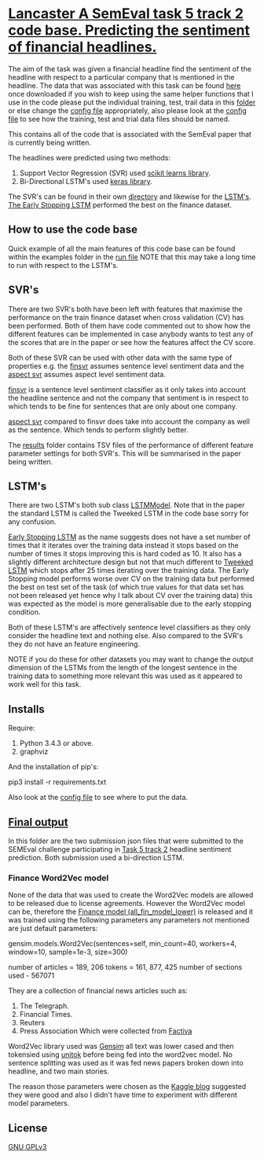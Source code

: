 # [Lancaster A SemEval task 5 track 2 code base. Predicting the sentiment of financial headlines.](https://www.aclweb.org/anthology/S17-2095)

The aim of the task was given a financial headline find the sentiment of the
headline with respect to a particular company that is mentioned in the headline.
The data that was associated with this task can be found [here](https://bitbucket.org/ssix-project/semeval-2017-task-5-subtask-2/)
once downloaded if you wish to keep using the same helper functions that I use in
the code please put the individual training, test, trail data in this [folder](./data/finance)
or else change the [config file](./config.yml) appropriately, also please look at
the [config file](./config.yml) to see how the training, test and trial data files
should be named.

This contains all of the code that is associated with the SemEval paper that is
currently being written.

The headlines were predicted using two methods:
1. Support Vector Regression (SVR) used [scikit learns library](http://scikit-learn.org/stable/index.html).
2. Bi-Directional LSTM's used [keras library](https://keras.io/).

The SVR's can be found in their own [directory](./svrs) and likewise for the
[LSTM's](./lstms). [The Early Stopping LSTM](./lstms/EarlyStoppingLSTM.py) performed the best on the finance
dataset.

## How to use the code base

Quick example of all the main features of this code base can be found within the examples folder
in the [run file](./examples/run.py) NOTE that this may take a long time to run with respect to the LSTM's.

## SVR's

There are two SVR's both have been left with features that maximise the performance
on the train finance dataset when cross validation (CV) has been performed. Both of them have
code commented out to show how the different features can be implemented in case
anybody wants to test any of the scores that are in the paper or see how the
features affect the CV score.

Both of these SVR can be used with other data with the same type of properties e.g.
the [finsvr](./svrs/finsvr.py) assumes sentence level sentiment data and the
[aspect svr](./svrs/aspect_finsvr.py) assumes aspect level sentiment data.


[finsvr](./svrs/finsvr.py) is a sentence level sentiment classifier as it only takes
into account the headline sentence and not the company that sentiment is in
respect to which tends to be fine for sentences that are only about one company.

[aspect svr](./svrs/aspect_finsvr.py) compared to finsvr does take into account
the company as well as the sentence. Which tends to perform slightly better.

The [results](./results) folder contains TSV files of the performance of different
feature parameter settings for both SVR's. This will be summarised in the paper being
written.

## LSTM's

There are two LSTM's both sub class [LSTMModel](./lstms/LSTMModel.py). Note that
in the paper the standard LSTM is called the Tweeked LSTM in the code base sorry for any
confusion.

[Early Stopping LSTM](./lstms/EarlyStoppingLSTM.py) as the name suggests does not have a set number of times
that it iterates over the training data instead it stops based on the number of
times it stops improving this is hard coded as 10. It also has a slightly different
architecture design but not that much different to [Tweeked LSTM](./lstms/TweekedLSTM.py) which stops
after 25 times iterating over the training data. The Early Stopping model performs
worse over CV on the training data but performed the best on test set of the
task (of which true values for that data set has not been released yet hence why I
talk about CV over the training data) this was expected as the model is more
generalisable due to the early stopping condition.

Both of these LSTM's are affectively sentence level classifiers as they only consider
the headline text and nothing else. Also compared to the SVR's they do not have an
feature engineering.

NOTE if you do these for other datasets you may want to change the output dimension
of the LSTMs from the length of the longest sentence in the training data to something
more relevant this was used as it appeared to work well for this task.

## Installs

Require:
1. Python 3.4.3 or above.
2. graphviz

And the installation of pip's:

pip3 install -r requirements.txt

Also look at the [config file](./config.yml) to see where to put the data.


## [Final output](./final_output)

In this folder are the two submission json files that were submitted to the
SEMEval challenge participating in [Task 5 track 2](http://alt.qcri.org/semeval2017/task5/) headline sentiment prediction. Both submission used a bi-direction LSTM.



### Finance Word2Vec model

None of the data that was used to create the Word2Vec models are allowed to be
released due to license agreements. However the Word2Vec model can be, therefore
the [Finance model (all_fin_model_lower)](./models/word2vec_models/) is released
and it was trained using the following parameters any parameters not mentioned are
just default parameters:

gensim.models.Word2Vec(sentences=self, min_count=40, workers=4, window=10, sample=1e-3, size=300)

number of articles = 189, 206
tokens = 161, 877, 425
number of sections used - 567071

They are a collection of financial news articles such as:
1. The Telegraph.
2. Financial Times.
3. Reuters
4. Press Association
Which were collected from  [Factiva](https://global.factiva.com/factivalogin/login.asp?productname=global)

Word2Vec library used was [Gensim](https://radimrehurek.com/gensim/models/word2vec.html)
all text was lower cased and then tokensied using [unitok](./unitok-3.0.3) before being
fed into the word2vec model. No sentence splitting was used as it was fed news papers broken down into headline, and two main stories.

The reason those parameters were chosen as the [Kaggle blog](https://www.kaggle.com/c/word2vec-nlp-tutorial/details/part-2-word-vectors)
suggested they were good and also I didn't have time to experiment with different model parameters.

## License

[GNU GPLv3](https://choosealicense.com/licenses/gpl-3.0/)
